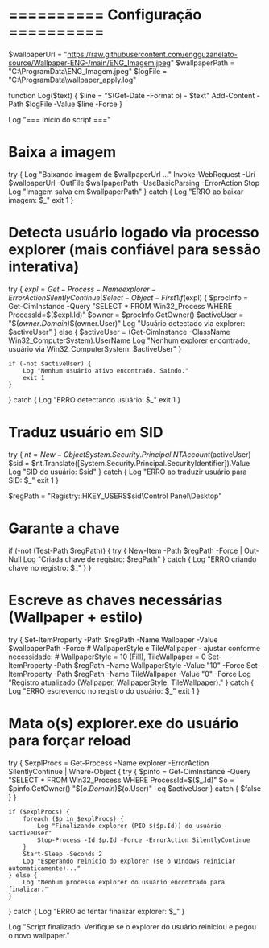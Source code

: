 # ========== Configuração ==========
$wallpaperUrl = "https://raw.githubusercontent.com/engguzanelato-source/Wallpaper-ENG-/main/ENG_Imagem.jpeg"
$wallpaperPath = "C:\ProgramData\ENG_Imagem.jpeg"
$logFile = "C:\ProgramData\wallpaper_apply.log"

function Log($text) {
    $line = "$(Get-Date -Format o) - $text"
    Add-Content -Path $logFile -Value $line -Force
}

Log "=== Início do script ==="

# Baixa a imagem
try {
    Log "Baixando imagem de $wallpaperUrl ..."
    Invoke-WebRequest -Uri $wallpaperUrl -OutFile $wallpaperPath -UseBasicParsing -ErrorAction Stop
    Log "Imagem salva em $wallpaperPath"
}
catch {
    Log "ERRO ao baixar imagem: $_"
    exit 1
}

# Detecta usuário logado via processo explorer (mais confiável para sessão interativa)
try {
    $expl = Get-Process -Name explorer -ErrorAction SilentlyContinue | Select-Object -First 1
    if ($expl) {
        $procInfo = Get-CimInstance -Query "SELECT * FROM Win32_Process WHERE ProcessId=$($expl.Id)"
        $owner = $procInfo.GetOwner()
        $activeUser = "$($owner.Domain)\$($owner.User)"
        Log "Usuário detectado via explorer: $activeUser"
    } else {
        $activeUser = (Get-CimInstance -ClassName Win32_ComputerSystem).UserName
        Log "Nenhum explorer encontrado, usuário via Win32_ComputerSystem: $activeUser"
    }

    if (-not $activeUser) {
        Log "Nenhum usuário ativo encontrado. Saindo."
        exit 1
    }
}
catch {
    Log "ERRO detectando usuário: $_"
    exit 1
}

# Traduz usuário em SID
try {
    $nt = New-Object System.Security.Principal.NTAccount($activeUser)
    $sid = $nt.Translate([System.Security.Principal.SecurityIdentifier]).Value
    Log "SID do usuário: $sid"
}
catch {
    Log "ERRO ao traduzir usuário para SID: $_"
    exit 1
}

$regPath = "Registry::HKEY_USERS\$sid\Control Panel\Desktop"

# Garante a chave
if (-not (Test-Path $regPath)) {
    try {
        New-Item -Path $regPath -Force | Out-Null
        Log "Criada chave de registro: $regPath"
    } catch {
        Log "ERRO criando chave no registro: $_"
    }
}

# Escreve as chaves necessárias (Wallpaper + estilo)
try {
    Set-ItemProperty -Path $regPath -Name Wallpaper -Value $wallpaperPath -Force
    # WallpaperStyle e TileWallpaper - ajustar conforme necessidade:
    #  WallpaperStyle = 10 (Fill), TileWallpaper = 0
    Set-ItemProperty -Path $regPath -Name WallpaperStyle -Value "10" -Force
    Set-ItemProperty -Path $regPath -Name TileWallpaper -Value "0" -Force
    Log "Registro atualizado (Wallpaper, WallpaperStyle, TileWallpaper)."
}
catch {
    Log "ERRO escrevendo no registro do usuário: $_"
    exit 1
}

# Mata o(s) explorer.exe do usuário para forçar reload
try {
    $explProcs = Get-Process -Name explorer -ErrorAction SilentlyContinue | Where-Object {
        try {
            $pinfo = Get-CimInstance -Query "SELECT * FROM Win32_Process WHERE ProcessId=$($_.Id)"
            $o = $pinfo.GetOwner()
            "$($o.Domain)\$($o.User)" -eq $activeUser
        } catch { $false }
    }

    if ($explProcs) {
        foreach ($p in $explProcs) {
            Log "Finalizando explorer (PID $($p.Id)) do usuário $activeUser"
            Stop-Process -Id $p.Id -Force -ErrorAction SilentlyContinue
        }
        Start-Sleep -Seconds 2
        Log "Esperando reinício do explorer (se o Windows reiniciar automaticamente)..."
    } else {
        Log "Nenhum processo explorer do usuário encontrado para finalizar."
    }
}
catch {
    Log "ERRO ao tentar finalizar explorer: $_"
}

Log "Script finalizado. Verifique se o explorer do usuário reiniciou e pegou o novo wallpaper."
